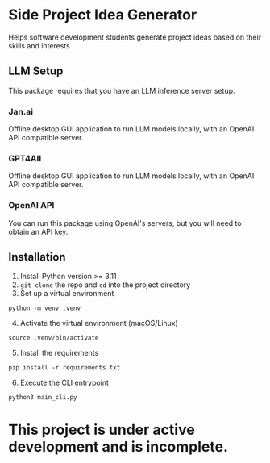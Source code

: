 # Side Project Idea Generator
Helps software development students generate project ideas based on their skills and interests

## LLM Setup
This package requires that you have an LLM inference server setup.

### Jan.ai
Offline desktop GUI application to run LLM models locally, with an OpenAI API compatible server.

### GPT4All
Offline desktop GUI application to run LLM models locally, with an OpenAI API compatible server.

### OpenAI API
You can run this package using OpenAI's servers, but you will need to obtain an API key.

## Installation
1. Install Python version >= 3.11
1. `git clone` the repo and `cd` into the project directory
2. Set up a virtual environment
```Shell
python -m venv .venv
```
4. Activate the virtual environment (macOS/Linux)
```Shell
source .venv/bin/activate
```
5. Install the requirements
```Shell
pip install -r requirements.txt
```
6. Execute the CLI entrypoint
```Shell
python3 main_cli.py
```

# This project is under active development and is incomplete.
